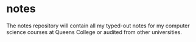 # notes
The notes repository will contain all my typed-out notes for my computer science courses at Queens College or audited from other universities. 
